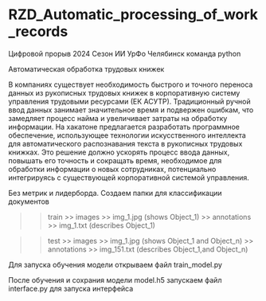 # RZD_Automatic_processing_of_work_records
Цифровой прорыв 2024 Сезон ИИ УрФо Челябинск команда python

Автоматическая обработка трудовых книжек

В компаниях существует необходимость быстрого и точного переноса данных из рукописных трудовых книжек в корпоративную систему управления трудовыми ресурсами (ЕК АСУТР). Традиционный ручной ввод данных занимает значительное время и подвержен ошибкам, что замедляет процесс найма и увеличивает затраты на обработку информации.
На хакатоне предлагается разработать программное обеспечение, использующее технологии искусственного интеллекта для автоматического распознавания текста в рукописных трудовых книжках. Это решение должно ускорять процесс ввода данных, повышать его точность и сокращать время, необходимое для обработки информации о новых сотрудниках, потенциально интегрируясь с существующей корпоративной системой управления.

Без метрик и лидерборда.
Создаем папки для классификации документов
>> train    >> images       >> img_1.jpg  (shows Object_1)
            >> annotations  >> img_1.txt  (describes Object_1)

>> test  >> images       >> img_1.jpg (shows Object_1 and Object_n)
         >> annotations  >> img_151.txt (describes Object_1,and Object_n)

Для запуска обучения модели открываем файл train_model.py

После обучения и сохрания модели model.h5 запускаем файл interface.py для запуска интерфейса
